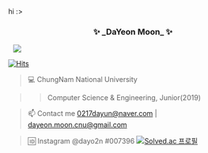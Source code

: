 hi :>

<h3 align="center">✨ _DaYeon Moon_ ✨</h3> 

<a href="https://instagram.com/dayo2n">
    <img 
        src="http://img.shields.io/badge/-Instagram-black?style=flat&logo=Instagram&link=https://instagram.com/alpox.dev/"
        style="height : auto; margin-left : 10px; margin-right : 10px;"/>
</a>

[![Hits](https://hits.seeyoufarm.com/api/count/incr/badge.svg?url=https%3A%2F%2Fgithub.com%2Fgjbae1212%2Fhit-counter&count_bg=%23BE2549&title_bg=%23FFDFE4&icon=github.svg&icon_color=%23BE2549&title=hits&edge_flat=false)](https://hits.seeyoufarm.com)

> 💻 ChungNam National University

>>   Computer Science & Engineering, Junior(2019)

> 📫 Contact me 0217dayun@naver.com | dayeon.moon.cnu@gmail.com

> 🆔 Instagram @dayo2n
#007396
[![Solved.ac 프로필](http://mazassumnida.wtf/api/generate_badge?boj=ansek217)](https://solved.ac/ansek217)

   
 
